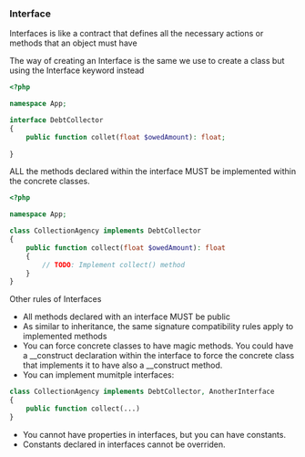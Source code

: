 ### Interface
Interfaces is like a contract that defines all the necessary actions or methods that an object must have


The way of creating an Interface is the same we use to create a class but using the Interface keyword instead

```php
<?php

namespace App;

interface DebtCollector
{
    public function collet(float $owedAmount): float;
    
}

```

ALL the methods declared within the interface MUST be implemented within the concrete classes.

```php
<?php

namespace App;

class CollectionAgency implements DebtCollector
{
    public function collect(float $owedAmount): float
    {
        // TODO: Implement collect() method
    }
}
```

Other rules of Interfaces
- All methods declared with an interface MUST be public
- As similar to inheritance, the same signature compatibility rules apply to implemented methods
- You can force concrete classes to have magic methods. You could have a __construct declaration within the interface to force the concrete class that implements it to have also a __construct method.
- You can implement mumitple interfaces:
```php
class CollectionAgency implements DebtCollector, AnotherInterface
{
    public function collect(...)
}
```
- You cannot have properties in interfaces, but you can have constants.
- Constants declared in interfaces cannot be overriden.

